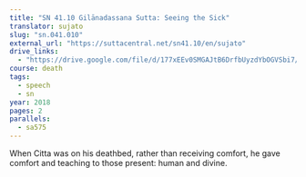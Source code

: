 ```yaml
---
title: "SN 41.10 Gilānadassana Sutta: Seeing the Sick"
translator: sujato
slug: "sn.041.010"
external_url: "https://suttacentral.net/sn41.10/en/sujato"
drive_links:
  - "https://drive.google.com/file/d/177xEEv0SMGAJtB6DrfbUyzdYbOGVSbi7/view?usp=drivesdk"
course: death
tags:
  - speech
  - sn
year: 2018
pages: 2
parallels:
  - sa575
---
```


When Citta was on his deathbed, rather than receiving comfort, he gave comfort and teaching to those present: human and divine.
